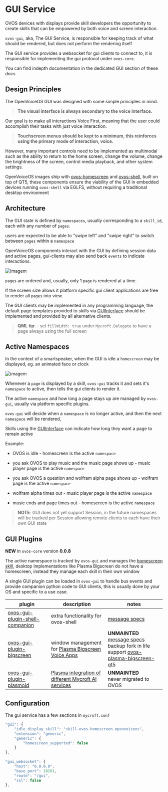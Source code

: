 # GUI Service

OVOS devices with displays provide skill developers the opportunity to create skills that can be empowered by both voice
and screen interaction.

`ovos-gui`, aka, The GUI Service, is responsible for keeping track of what should be rendered, but does not perform the
rendering itself

The GUI service provides a websocket for gui clients to connect to, it is responsible for implementing the gui protocol
under `ovos-core`.

You can find indepth documentation in the dedicated GUI section of these docs

## Design Principles

The OpenVoiceOS GUI was designed with some simple principles in mind.

> **The visual interface is always secondary to the voice interface.**

Our goal is to make all interactions Voice First, meaning that the user could accomplish their tasks with just voice interaction.

> **Touchscreen menus should be kept to a minimum, this reinforces using the primary mode of interaction, voice.**

However, many important controls need to be implemented as multimodal such as the ability to return to the home screen, change the volume, change the brightness of the screen, control media playback, and other system settings.

OpenVoiceOS images ship with [ovos-homescreen](https://github.com/OpenVoiceOS/skill-ovos-homescreen) and [ovos-shell](https://openvoiceos.github.io/ovos-technical-manual/shell), built on top of QT5, these components ensure the viability of the GUI in embedded devices running `ovos-shell` via EGLFS, without requiring a traditional desktop environment

## Architecture

The GUI state is defined by `namespaces`, usually corresponding to a `skill_id`, each with any number
of `pages`. 

users are expected to be able to "swipe left" and "swipe right" to switch between `pages` within a `namespace`

OpenVoiceOS components interact with the GUI by defining session data and active pages, gui-clients may also send back `events` to indicate interactions.

![imagem](https://github.com/OpenVoiceOS/ovos-technical-manual/assets/33701864/69c653dc-9bad-4a3a-bd43-efefb938f650)

`pages` are ordered and, usually, only 1 `page` is rendered at a time. 

If the screen size allows it platform specific gui client applications are free to render all `pages` into view.

The GUI clients may be implemented in any programming language, the default page templates provided to skills via [GUIInterface](https://openvoiceos.github.io/ovos-technical-manual/skill_gui) should be implemented and provided by all alternative clients.

> **QML tip**: - set `fillWidth: true` under `Mycroft.Delegate` to have a page always using the full screen

## Active Namespaces

In the context of a smartspeaker, when the GUI is idle a `homescreen` may be displayed, eg. an animated face or clock

![imagem](https://github.com/OpenVoiceOS/ovos-technical-manual/assets/33701864/25a2725a-271b-469d-822a-148b4fdfa30e)

Whenever a `page` is displayed by a skill, `ovos-gui` tracks it and sets it's `namespace` to active, then tells the gui clients to render it.

The active `namespace` and how long a page stays up are managed by `ovos-gui`, usually via platform specific plugins. 

`ovos-gui` will decide when a `namespace` is no longer active, and then the next `namespace` will be rendered, 

Skills using the [GUIInterface](https://openvoiceos.github.io/ovos-technical-manual/skill_gui/) can indicate how long they want a page to remain active

Example: 

- OVOS is idle - homescreen is the active `namespace`

- you ask OVOS to play music and the music page shows up - music player page is the active `namespace`

- you ask OVOS a question and wolfram alpha page shows up - wolfram page is the active `namespace`

- wolfram alpha times out - music player page is the active `namespace`

- music ends and page times out - homescreen is the active `namespace`

> **NOTE**: GUI does not yet support Session, in the future namespaces will be tracked per Session allowing remote clients to each have their own GUI state

## GUI Plugins

**NEW** in `ovos-core` version **0.0.8**

The active namespace is tracked by `ovos-gui` and manages
the [homescreen skill](https://github.com/OpenVoiceOS/skill-ovos-homescreen), desktop implementations like Plasma
Bigscreen do not have a homescreen, instead they manage each skill in their own window

A single GUI plugin can be loaded in `ovos-gui` to handle bus events and provide companion python code to GUI clients,
this is usually done by your OS and specific to a use case.

| plugin                                                                                            | description                                                                                                                                       | notes                                                                                                                                                                                                                 |
|---------------------------------------------------------------------------------------------------|---------------------------------------------------------------------------------------------------------------------------------------------------|-----------------------------------------------------------------------------------------------------------------------------------------------------------------------------------------------------------------------|
| [ovos-gui-plugin-shell-companion](https://github.com/OpenVoiceOS/ovos-gui-plugin-shell-companion) | extra functionality for ovos-shell                                                                                                                | [message specs](https://openvoiceos.github.io/message_spec/shell)                                                                                                                                                     |
| [ovos-gui-plugin-bigscreen](https://github.com/OVOSHatchery/ovos-gui-plugin-bigscreen)            | window management for [Plasma Bigscreen](https://invent.kde.org/plasma/plasma-bigscreen) [Voice Apps](https://plasma-bigscreen.org/docs/develop/) | **UNMAINTED** <br> [message specs](https://openvoiceos.github.io/message_spec/gui_bigscreen/) <br> backup fork in life support [ovos-plasma-bigscreen-qt5](https://github.com/OVOSHatchery/ovos-plasma-bigscreen-qt5) |
| [ovos-gui-plugin-plasmoid](https://github.com/OVOSHatchery/ovos-gui-plugin-plasmoid)              | [Plasma integration of different Mycroft AI services](https://invent.kde.org/utilities/mycroft-plasmoid)                                          | **UNMAINTED** <br> never migrated to OVOS                                                                                                                                                                             |


## Configuration

The gui service has a few sections in `mycroft.conf`

```javascript
"gui": {
    "idle_display_skill": "skill-ovos-homescreen.openvoiceos",
    "extension": "generic",
    "generic": {
        "homescreen_supported": false
    }
},
  
"gui_websocket": {
    "host": "0.0.0.0",
    "base_port": 18181,
    "route": "/gui",
    "ssl": false
},
```

